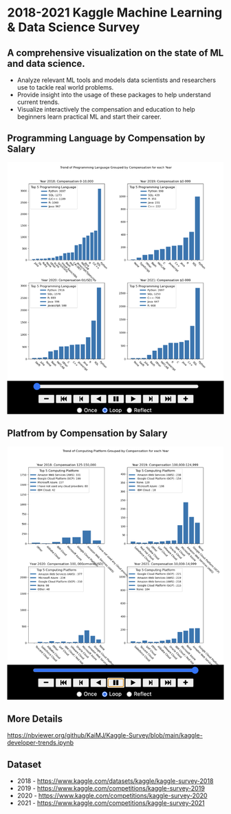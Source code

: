 # 2018-2021 Kaggle Machine Learning & Data Science Survey

## A comprehensive visualization on the state of ML and data science.

- Analyze relevant ML tools and models data scientists and researchers use to tackle real world problems.
- Provide insight into the usage of these packages to help understand current trends.
- Visualize interactively the compensation and education to help beginners learn practical ML and start their career.

## Programming Language by Compensation by Salary
![Alt text](images/language_by_compensation.png?raw=true "Language by Compensation")

## Platfrom by Compensation by Salary
![Alt text](images/platform_by_compensation.png?raw=true "Platform by Compensation")

## More Details
https://nbviewer.org/github/KaiMJ/Kaggle-Survey/blob/main/kaggle-developer-trends.ipynb

## Dataset
- 2018 - https://www.kaggle.com/datasets/kaggle/kaggle-survey-2018
- 2019 - https://www.kaggle.com/competitions/kaggle-survey-2019
- 2020 - https://www.kaggle.com/competitions/kaggle-survey-2020
- 2021 - https://www.kaggle.com/competitions/kaggle-survey-2021

